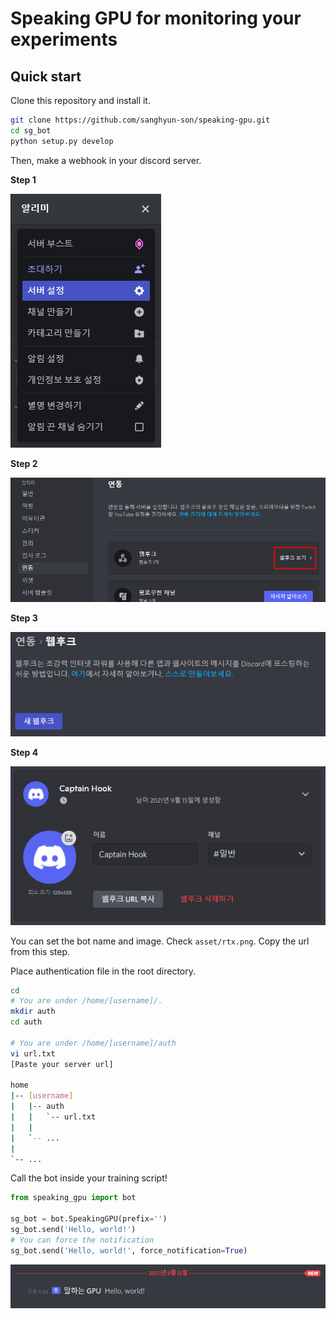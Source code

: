# Speaking GPU for monitoring your experiments


## Quick start

Clone this repository and install it.
```bash
git clone https://github.com/sanghyun-son/speaking-gpu.git
cd sg_bot
python setup.py develop
```

Then, make a webhook in your discord server.

**Step 1**

![](asset/step_1.png)

**Step 2**

![](asset/step_2.png)

**Step 3**

![](asset/step_3.png)

**Step 4**

![](asset/step_4.png)

You can set the bot name and image. Check `asset/rtx.png`. Copy the url from this step.


Place authentication file in the root directory.
```bash
cd
# You are under /home/[username]/.
mkdir auth
cd auth

# You are under /home/[username]/auth
vi url.txt
[Paste your server url]

home
|-- [username]
|   |-- auth
|   |   `-- url.txt
|   |
|   `-- ...
|
`-- ...
```

Call the bot inside your training script!
```python
from speaking_gpu import bot

sg_bot = bot.SpeakingGPU(prefix='')
sg_bot.send('Hello, world!')
# You can force the notification
sg_bot.send('Hello, world!', force_notification=True)
```

![](asset/step_5.png)
